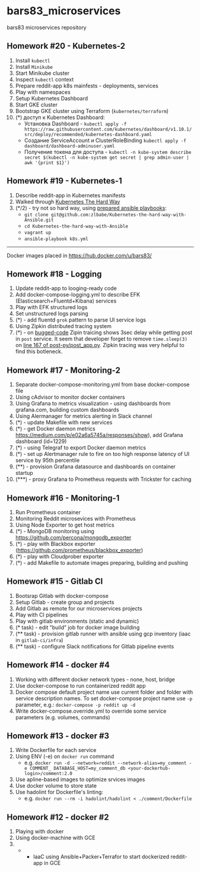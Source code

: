# bars83_microservices
bars83 microservices repository

## Homework #20 - Kubernetes-2
1) Install `kubectl`
2) Install `Minikube`
3) Start Minikube cluster
4) Inspect `kubectl` context
5) Prepare reddit-app k8s mainfests - deployments, services
6) Play with namespaces
7) Setup Kubernetes Dashboard
8) Start GKE cluster
9) Bootstrap GKE cluster using Terraform (`kubernetes/terraform`)
10) (*) доступ к Kubernetes Dashboard:
    * Установка Dashboard - `kubectl apply -f https://raw.githubusercontent.com/kubernetes/dashboard/v1.10.1/src/deploy/recommended/kubernetes-dashboard.yaml`
    * Создание ServiceAccount и ClusterRoleBinding `kubectl apply -f dashboard/dashboard-adminuser.yaml`
    * Получение токена для доступа - `kubectl -n kube-system describe secret $(kubectl -n kube-system get secret | grep admin-user | awk '{print $1}')`


## Homework #19 - Kubernetes-1
1) Describe reddit-app in Kubernetes manifests
2) Walked through [Kubernetes The Hard Way](https://github.com/kelseyhightower/kubernetes-the-hard-way)
3) (*/2) - try not so hard way, using [prepared ansible playbooks](git@github.com:zlbabe/Kubernetes-the-hard-way-with-Ansible.git):
    * `git clone git@github.com:zlbabe/Kubernetes-the-hard-way-with-Ansible.git`
    * `cd Kubernetes-the-hard-way-with-Ansible`
    * `vagrant up`
    * `ansible-playbook k8s.yml`

 
  

----

Docker images placed in https://hub.docker.com/u/bars83/

## Homework #18 - Logging
1) Update reddit-app to looging-ready code
2) Add docker-compose-logging.yml to describe EFK (Elasticsearch+Fluentd+Kibana) services
3) Play with EFK structured logs
4) Set unstructured logs parsing
5) (*) - add fluentd `grok` pattern to parse UI service logs
6) Using Zipkin distributed tracing system
7) (*) - on [bugged-code](https://github.com/Artemmkin/bugged-code) Zipin traicing shows 3sec delay while getting post in `post` service. It seem that developer forget to remove `time.sleep(3)` on [line 167 of post-py/post_app.py](https://github.com/Artemmkin/bugged-code/blob/e16d0e6bfec61a04fc38734af8e0466ed6e64e76/post-py/post_app.py#L167). Zipkin tracing was very helpful to find this botleneck.

## Homework #17 - Monitoring-2
1) Separate docker-compose-monitoring.yml from base docker-compose file
2) Using cAdvisor to monitor docker containers
3) Using Grafana to metrics visualization - using dashboards from grafana.com, building custom dashboards
4) Using Alermanager for metrics alerting in Slack channel
5) (*) - update Makefile with new services
6) (*) - get Docker daemon metrics https://medium.com/p/e02a6a5745a/responses/show), add Grafana dashboard (id=1229)
7) (*) - using Telegraf to export Docker daemon metrics
8) (*) - set up Alertmanager rule to fire on too high response latency of UI service by 95th percentile
9) (**) - provision Grafana datasource and dashboards on container startup
10) (***) - proxy Grafana to Prometheus requests with Trickster for caching

## Homework #16 - Monitoring-1
1) Run Prometheus container
2) Monitoring Reddit microsevices with Prometheus
3) Using Node Exporter to get host metrics
4) (*) - MongoDB monitoring using https://github.com/percona/mongodb_exporter
5) (*) - play with Blackbox exporter (https://github.com/prometheus/blackbox_exporter)
6) (*) - play with Cloudprober exporter
7) (*) - add Makefile to automate images preparing, building and pushing

## Homework #15 - Gitlab CI
1) Bootsrap Gitlab with docker-compose
2) Setup Gitlab - create group and projects
3) Add Gitlab as remote for our microservices projects
4) Play with CI pipelines
5) Play with gitlab environments (static and dynamic)
6) (* task) - edit "build" job for docker image building
7) (** task) - provision gitlab runner with ansible using gcp inventory (iaac in `gitlab-ci/infra`)
8) (** task) - configure Slack notifications for Gitlab pipeline events

## Homework #14 - docker #4
1) Working with different docker network types - none, host, bridge
2) Use docker-compose to run containerized reddit app
3) Docker compose default project name use current folder and folder with service description names. To set docker-compose project name use `-p` parameter, e.g.: `docker-compose -p reddit up -d`
4) Write docker-compose.override.yml to override some service parameters (e.g. volumes, commands)

## Homework #13 - docker #3
1) Write Dockerfile for each service
2) Using ENV (-e) on `docker run` command
    * e.g. `docker run -d --network=reddit --network-alias=my_comment -e COMMENT_
DATABASE_HOST=my_comment_db <your-dockerhub-login>/comment:2.0`
3) Use apline-based images to optimize srvices images
4) Use docker volume to store state
5) Use hadolint for Dockerfile's linting:
    * e.g. `docker run --rm -i hadolint/hadolint < ./comment/Dockerfile`

## Homework #12 - docker #2
1) Playing with docker
2) Using docker-machine with GCE
3) * - IaaC using Ansible+Packer+Terrafor to start dockerized reddit-app in GCE
